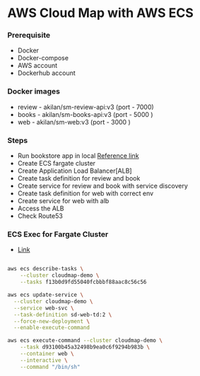 # AWS Cloud Map with AWS ECS

### Prerequisite

- Docker
- Docker-compose
- AWS account
- Dockerhub account

### Docker images

- review - akilan/sm-review-api:v3 (port - 7000)
- books - akilan/sm-books-api:v3 (port - 5000 )
- web - akilan/sm-web:v3 (port - 3000 )

### Steps

- Run bookstore app in local [Reference link](https://github.com/akilans/service-mesh/tree/main/demo-apps)
- Create ECS fargate cluster
- Create Application Load Balancer[ALB]
- Create task definition for review and book
- Create service for review and book with service discovery
- Create task definition for web with correct env
- Create service for web with alb
- Access the ALB
- Check Route53

### ECS Exec for Fargate Cluster

- [Link](https://docs.aws.amazon.com/AmazonECS/latest/developerguide/ecs-exec.html)

```bash

aws ecs describe-tasks \
    --cluster cloudmap-demo \
    --tasks f13b0d9fd55040fcbbbf88aac8c56c56

aws ecs update-service \
  --cluster cloudmap-demo \
  --service web-svc \
  --task-definition sd-web-td:2 \
  --force-new-deployment \
  --enable-execute-command

aws ecs execute-command --cluster cloudmap-demo \
    --task d93100b45a32498b9ea0c6f9294b983b \
    --container web \
    --interactive \
    --command "/bin/sh"

```
